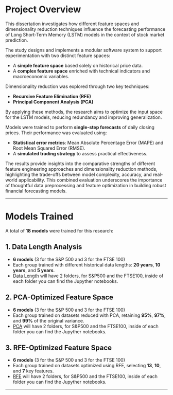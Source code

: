 # Project Overview

This dissertation investigates how different feature spaces and dimensionality reduction techniques influence the forecasting performance of Long Short-Term Memory (LSTM) models in the context of stock market prediction.

The study designs and implements a modular software system to support experimentation with two distinct feature spaces:
- A **simple feature space** based solely on historical price data.
- A **complex feature space** enriched with technical indicators and macroeconomic variables.

Dimensionality reduction was explored through two key techniques:
- **Recursive Feature Elimination (RFE)**
- **Principal Component Analysis (PCA)**

By applying these methods, the research aims to optimize the input space for the LSTM models, reducing redundancy and improving generalization.

Models were trained to perform **single-step forecasts** of daily closing prices. Their performance was evaluated using:
- **Statistical error metrics**: Mean Absolute Percentage Error (MAPE) and Root Mean Squared Error (RMSE).
- A **simulated trading strategy** to assess practical effectiveness.

The results provide insights into the comparative strengths of different feature engineering approaches and dimensionality reduction methods, highlighting the trade-offs between model complexity, accuracy, and real-world applicability. This combined evaluation underscores the importance of thoughtful data preprocessing and feature optimization in building robust financial forecasting models.

---

# Models Trained

A total of **18 models** were trained for this research:

## 1. Data Length Analysis
- **6 models** (3 for the S&P 500 and 3 for the FTSE 100)
- Each group trained with different historical data lengths: **20 years**, **10 years**, and **5 years**.
-  [Data Length](https://github.com/alfonsoguerrero2/dissertation/tree/main/Data_lenght)  will have 2 folders, for S&P500 and the FTSE100, inside of each folder you can find the Jupyther notebooks.

## 2. PCA-Optimized Feature Space
- **6 models** (3 for the S&P 500 and 3 for the FTSE 100)
- Each group trained on datasets reduced with PCA, retaining **95%**, **97%**, and **99%** of the original variance. 
-  [PCA](https://github.com/alfonsoguerrero2/dissertation/tree/main/pca)   will have 2 folders, for S&P500 and the FTSE100, inside of each folder you can find the Jupyther notebooks.
  
## 3. RFE-Optimized Feature Space
- **6 models** (3 for the S&P 500 and 3 for the FTSE 100)
- Each group trained on datasets optimized using RFE, selecting **13**, **10**, and **7** key features.
- [RFE](https://github.com/alfonsoguerrero2/dissertation/tree/main/rfe)   will have 2 folders, for S&P500 and the FTSE100, inside of each folder you can find the Jupyther notebooks.

---



